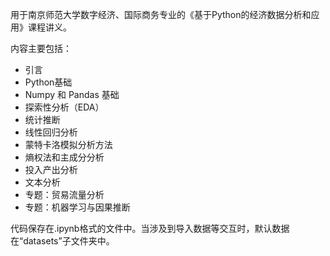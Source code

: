 用于南京师范大学数字经济、国际商务专业的《基于Python的经济数据分析和应用》课程讲义。 

内容主要包括：

- 引言
- Python基础
- Numpy 和 Pandas 基础
- 探索性分析（EDA）
- 统计推断
- 线性回归分析
- 蒙特卡洛模拟分析方法
- 熵权法和主成分分析
- 投入产出分析
- 文本分析
- 专题：贸易流量分析
- 专题：机器学习与因果推断

代码保存在.ipynb格式的文件中。当涉及到导入数据等交互时，默认数据在“datasets”子文件夹中。

